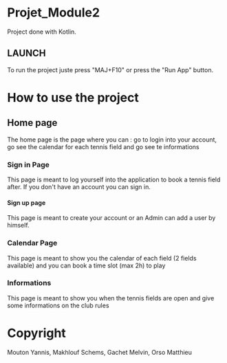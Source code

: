# Projet_Module2
Project done with Kotlin.

## LAUNCH
To run the project juste press "MAJ+F10" or press the "Run App" button.

# How to use the project
## Home page
The home page is the page where you can : go to login into your account, go see the calendar for each
tennis field and go see te informations

### Sign in Page
This page is meant to log yourself into the application to book a tennis field after. 
If you don't have an account you can sign in.

#### Sign up page
This page is meant to create your account or an Admin can add a user by himself.

### Calendar Page
This page is meant to show you the calendar of each field (2 fields available) and you can book a 
time slot (max 2h) to play


### Informations
This page is meant to show you when the tennis fields are open and give some informations on 
the club rules

# Copyright
Mouton Yannis, Makhlouf Schems, Gachet Melvin, Orso Matthieu